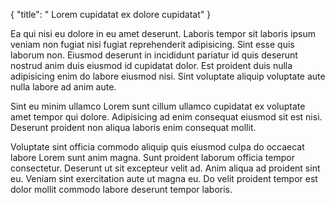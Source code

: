 {
  "title": " Lorem cupidatat ex dolore cupidatat"
}

Ea qui nisi eu dolore in eu amet deserunt. Laboris tempor sit laboris ipsum veniam non fugiat nisi fugiat reprehenderit adipisicing. Sint esse quis laborum non. Eiusmod deserunt in incididunt pariatur id quis deserunt nostrud anim duis eiusmod id cupidatat dolor. Est proident duis nulla adipisicing enim do labore eiusmod nisi. Sint voluptate aliquip voluptate aute nulla labore ad anim aute.

Sint eu minim ullamco Lorem sunt cillum ullamco cupidatat ex voluptate amet tempor qui dolore. Adipisicing ad enim consequat eiusmod sit est nisi. Deserunt proident non aliqua laboris enim consequat mollit.

Voluptate sint officia commodo aliquip quis eiusmod culpa do occaecat labore Lorem sunt anim magna. Sunt proident laborum officia tempor consectetur. Deserunt ut sit excepteur velit ad. Anim aliqua ad proident sint eu. Veniam sint exercitation aute ut magna eu. Do velit proident tempor est dolor mollit commodo labore deserunt tempor laboris.